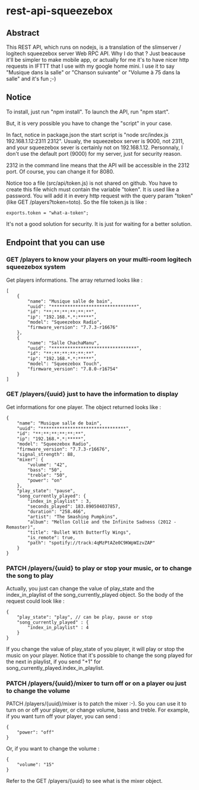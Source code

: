 # rest-api-squeezebox

## Abstract
This REST API, which runs on nodejs, is a translation of the slimserver / logitech squeezebox server Web RPC API.
Why I do that ? Just beacause it'll be simpler to make mobile app, or actually for me it's to have nicer http requests in IFTTT that I use with my google home mini. I use it to say "Musique dans la salle" or "Chanson suivante" or "Volume à 75 dans la salle" and it's fun ;-)

## Notice
To install, just run "npm install". 
To launch the API, run "npm start".

But, it is very possible you have to change the "script" in your case. 

In fact, notice in package.json the start script is "node src/index.js 192.168.1.12:2311 2312". Usualy, the squeezebox server is 9000, not 2311, and your squeezebox sever is certainly not on 192.168.1.12.
Personnaly, I don't use the default port (9000) for my server, just for security reason.

2312 in the command line means that the API will be accessible in the 2312 port. Of course, you can change it for 8080.

Notice too a file (src/api/token.js) is not shared on github. You have to create this file which must contain the variable "token". It is used like a password. You will add it in every http request with the query param "token" (like GET /players?token=toto). So the file token.js is like :
```
exports.token = "what-a-token";
```
It's not a good solution for security. It is just for waiting for a better solution.

## Endpoint that you can use

### GET /players to know your players on your multi-room logitech squeezebox system
Get players informations. The array returned looks like :
```
[
    {
        "name": "Musique salle de bain",
        "uuid": "********************************",
        "id": "**:**:**:**:**:**",
        "ip": "192.168.*.*:*****",
        "model": "Squeezebox Radio",
        "firmware_version": "7.7.3-r16676"
    },
    {
        "name": "Salle ChachaManu",
        "uuid": "********************************",
        "id": "**:**:**:**:**:**",
        "ip": "192.168.*.*:*****",
        "model": "Squeezebox Touch",
        "firmware_version": "7.8.0-r16754"
    }
]
```

### GET /players/{uuid} just to have the information to display
Get informations for one player. The object returned looks like : 
```
{
    "name": "Musique salle de bain",
    "uuid": "********************************",
    "id": "**:**:**:**:**:**",
    "ip": "192.168.*.*:*****",
    "model": "Squeezebox Radio",
    "firmware_version": "7.7.3-r16676",
    "signal_strength": 88,
    "mixer": {
        "volume": "42",
        "bass": "50",
        "treble": "50",
        "power": "on"
    },
    "play_state": "pause",
    "song_currently_played": {
        "index_in_playlist" : 3,
        "seconds_played": 183.890504037857,
        "duration": "258.466",
        "artist": "The Smashing Pumpkins",
        "album": "Mellon Collie and the Infinite Sadness (2012 - Remaster)",
        "title": "Bullet With Butterfly Wings",
        "is_remote": true,
        "path": "spotify://track:4qMzPtAZe0C9KWpWIzvZAP"
    }
}
```

### PATCH /players/{uuid} to play or stop your music, or to change the song to play
Actually, you just can change the value of play_state and the index_in_playlist of the song_currently_played object. So the body of the request could look like  :
```
{
    "play_state": "play", // can be play, pause or stop
    "song_currently_played" : {
        "index_in_playlist" : 4
    }
}
```
If you change the value of play_state of you player, it will play or stop the music on your player.
Notice that it's possible to change the song played for the next in playlist, if you send "+1" for song_currently_played.index_in_playlist.

### PATCH /players/{uuid}/mixer to turn off or on a player ou just to change the volume
PATCH /players/{uuid}/mixer is to patch the mixer :-). So you can use it to turn on or off your player, or change volume, bass and treble. For example, if you want turn off your player, you can send :
```
{
    "power": "off"
}
```
Or, if you want to change the volume : 
```
{
    "volume": "15"
}
```
Refer to the GET /players/{uuid} to see what is the mixer object.
